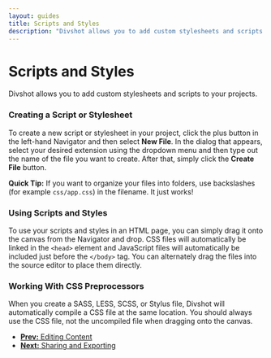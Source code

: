 ```yaml
---
layout: guides
title: Scripts and Styles
description: "Divshot allows you to add custom stylesheets and scripts to your projects. Here's how."
---
```


<h1 class='page-header'>Scripts and Styles</h1>

<p class='lead'>Divshot allows you to add custom stylesheets and scripts to your projects.</p>

### Creating a Script or Stylesheet

To create a new script or stylesheet in your project, click the plus button in the left-hand
Navigator and then select **New File**. In the dialog that appears, select your desired extension
using the dropdown menu and then type out the name of the file you want to create. After that, simply
click the **Create File** button.

<div class='alert alert-success'><b>Quick Tip:</b> If you want to organize your files into folders,
use backslashes (for example <code>css/app.css</code>) in the filename. It just works!</div>

### Using Scripts and Styles

To use your scripts and styles in an HTML page, you can simply drag it onto the canvas from the 
Navigator and drop. CSS files will automatically be linked in the `<head>` element and JavaScript files
will automatically be included just before the `</body>` tag. You can alternately drag the files
into the source editor to place them directly.

### Working With CSS Preprocessors

When you create a SASS, LESS, SCSS, or Stylus file, Divshot will automatically compile a CSS file at the
same location. You should always use the CSS file, not the uncompiled file when dragging onto the canvas.

<ul class="pager">
  <li><a href="/guides/content.html"><b>Prev:</b> Editing Content</a></li>
  <li><a href="/guides/export.html"><b>Next:</b> Sharing and Exporting</a></li>
</ul>